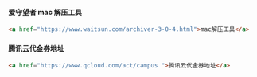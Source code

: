 #### 爱守望者 mac 解压工具

```html
<a href="https://www.waitsun.com/archiver-3-0-4.html">mac解压工具</a>
```

#### 腾讯云代金券地址

```html
<a href="https://www.qcloud.com/act/campus ">腾讯云代金券地址</a>
```



